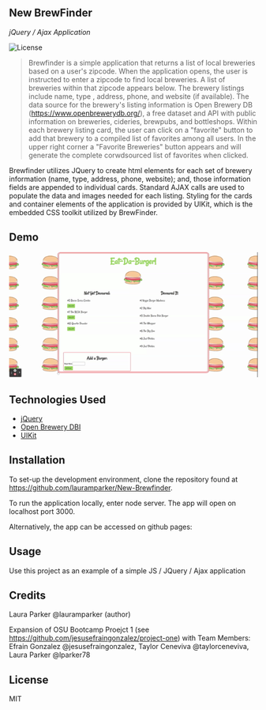 ## New BrewFinder
 _jQuery / Ajax Application_
 
 ![License](https://img.shields.io/badge/LICENSE-MIT-blue)



>   Brewfinder is a simple application that returns a list of local breweries based on a user's zipcode.  When the application opens, the user is instructed to enter a zipcode to find local breweries.  A list of breweries within that zipcode appears below.  The brewery listings include name, type , address, phone, and website (if available).  The data source for the brewery's listing information is Open Brewery DB (https://www.openbrewerydb.org/), a free dataset and API with public information on breweries, cideries, brewpubs, and bottleshops.   Within each brewery listing card, the user can click on a "favorite" button to add that brewery to a compiled list of favorites among all users.  In the upper right corner a "Favorite Breweries" button appears and will generate the complete corwdsourced list of favorites when clicked.

Brewfinder utilizes JQuery to create html elements for each set of brewery information (name, type, address, phone, website); and, those information fields are appended to individual cards. Standard AJAX calls are used to populate the data and images needed for each listing. Styling for the cards and container elements of the application is provided by UIKit, which is the embedded CSS toolkit utilized by BrewFinder.  
>   
## Demo

![brewfinder](https://github.com/lauramparker/MVC-Hamburger/blob/main/images/MVC-Hamburgers.gif)

## Technologies Used
- [jQuery](https://jquery.com/)
- [Open Brewery DBI](https://www.openbrewerydb.org/)
- [UIKit](https://getuikit.com/)


## Installation

To set-up the development environment, clone the repository found at https://github.com/lauramparker/New-Brewfinder. 

To run the application locally, enter node server. The app will  open on localhost port 3000.

Alternatively, the app can be accessed on github pages: 

## Usage
Use this project as an example of a simple JS / JQuery / Ajax application

## Credits
Laura Parker @lauramparker (author)

Expansion of OSU Bootcamp Proejct 1 (see https://github.com/jesusefraingonzalez/project-one) with Team Members: Efrain Gonzalez @jesusefraingonzalez, Taylor Ceneviva @taylorceneviva,  Laura Parker @lparker78

## License
MIT
